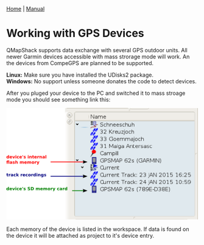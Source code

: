 [Home](Home) | [Manual](DocMain)

# Working with GPS Devices

QMapShack supports data exchange with several GPS outdoor units. All newer Garmin devices accessible with mass strorage mode will work. An the devices from CompeGPS are planned to be supported.

**Linux:** Make sure you have installed the UDisks2 package.  
**Windows:** No support unless someone donates the code to detect devices. 

After you pluged your device to the PC and switched it to mass stroage mode you should see something link this:

![maproom2](images/DocGisDevices/qmapshack2.png)

Each memory of the device is listed  in the workspace. If data is found on the device it will be attached as project to it's device entry.